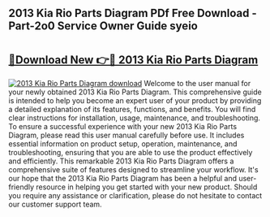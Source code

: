 ## 2013 Kia Rio Parts Diagram PDf Free Download - Part-2o0 Service Owner Guide syeio

# <h2><a href="http://dfseuab.blite.top/?on=2013+Kia+Rio+Parts+Diagram">🔗Download New 👉🔴 2013 Kia Rio Parts Diagram</a></h2>

[![2013 Kia Rio Parts Diagram download](https://i.imgur.com/lujVjoI.png)](http://dfseuab.blite.top/?on=2013+Kia+Rio+Parts+Diagram)
Welcome to the user manual for your newly obtained 2013 Kia Rio Parts Diagram. This comprehensive guide is intended to help you become an expert user of your product by providing a detailed explanation of its features, functions, and benefits. You will find clear instructions for installation, usage, maintenance, and troubleshooting. To ensure a successful experience with your new 2013 Kia Rio Parts Diagram, please read this user manual carefully before use. It includes essential information on product setup, operation, maintenance, and troubleshooting, ensuring that you are able to use the product effectively and efficiently. This remarkable 2013 Kia Rio Parts Diagram offers a comprehensive suite of features designed to streamline your workflow. It's our hope that the 2013 Kia Rio Parts Diagram has been a helpful and user-friendly resource in helping you get started with your new product. Should you require any assistance or clarification, please do not hesitate to contact our customer support team.
